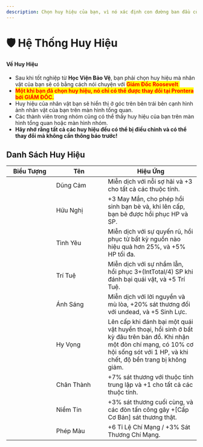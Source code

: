 ```yaml
---
description: Chọn huy hiệu của bạn, vì nó xác định con đường ban đầu của lớp nhân vật.
---
```


# 🛡️ Hệ Thống Huy Hiệu

#### **Về Huy Hiệu**

* Sau khi tốt nghiệp từ **Học Viện Bảo Vệ**, bạn phải chọn huy hiệu mà nhân vật của bạn sẽ có bằng cách nói chuyện với <mark style="color:red;">**Giám Đốc Roosevelt**</mark><mark style="color:orange;">.</mark>
* <mark style="color:red;">**Một khi bạn đã chọn huy hiệu, nó chỉ có thể được thay đổi tại Prontera bởi GIÁM ĐỐC.**</mark>
* Huy hiệu của nhân vật bạn sẽ hiển thị ở góc trên bên trái bên cạnh hình ảnh nhân vật của bạn trên màn hình tổng quan.
* Các thành viên trong nhóm cũng có thể thấy huy hiệu của bạn trên màn hình tổng quan hoặc màn hình nhóm.
* **Hãy nhớ rằng tất cả các huy hiệu đều có thể bị điều chỉnh và có thể thay đổi mà không cần thông báo trước!**

## **Danh Sách Huy Hiệu**<table><thead><tr><th width="108">Biểu Tượng</th><th width="121">Tên</th><th>Hiệu Ứng</th></tr></thead><tbody><tr><td><img src="../.gitbook/assets/CREST_COURAGE.png" alt=""></td><td>Dũng Cảm</td><td>Miễn dịch với nỗi sợ hãi và +3 cho tất cả các thuộc tính.</td></tr><tr><td><img src="../.gitbook/assets/CREST_FRIENDSHIP.png" alt=""></td><td>Hữu Nghị</td><td>+3 May Mắn, cho phép hồi sinh bạn bè và, khi lên cấp, bạn bè được hồi phục HP và SP.</td></tr><tr><td><img src="../.gitbook/assets/CREST_LOVE.png" alt=""></td><td>Tình Yêu</td><td>Miễn dịch với sự quyến rũ, hồi phục từ bất kỳ nguồn nào hiệu quả hơn 25%, và +5% HP tối đa.</td></tr><tr><td><img src="../.gitbook/assets/CREST_KNOWLEDGE.png" alt=""></td><td>Trí Tuệ</td><td>Miễn dịch với sự nhầm lẫn, hồi phục 3+(IntTotal/4) SP khi đánh bại quái vật, và +5 Trí Tuệ.</td></tr><tr><td><img src="../.gitbook/assets/CREST_LIGHT.png" alt=""></td><td>Ánh Sáng</td><td>Miễn dịch với lời nguyền và mù lòa, +20% sát thương đối với undead, và +5 Sinh Lực.</td></tr><tr><td><img src="../.gitbook/assets/CREST_HOPE.png" alt=""></td><td>Hy Vọng</td><td>Lên cấp khi đánh bại một quái vật huyền thoại, hồi sinh ở bất kỳ đâu trên bản đồ. Khi nhận một đòn chí mạng, có 10% cơ hội sống sót với 1 HP, và khi chết, độ bền trang bị không giảm.</td></tr><tr><td><img src="../.gitbook/assets/CREST_SINCERITY.png" alt=""></td><td>Chân Thành</td><td>+7% sát thương với thuộc tính trung lập và +1 cho tất cả các thuộc tính.</td></tr><tr><td><img src="../.gitbook/assets/CREST_RELIABILITY.png" alt=""></td><td>Niềm Tin</td><td>+3% sát thương cuối cùng, và các đòn tấn công gây +[Cấp Cơ Bản] sát thương thật.</td></tr><tr><td><img src="../.gitbook/assets/CREST_RELIABILITY.png" alt=""></td><td>Phép Màu</td><td>+6 Tỉ Lệ Chí Mạng / +3% Sát Thương Chí Mạng.</td></tr></tbody></table>
